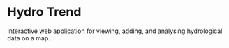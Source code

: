 # Hydro Trend
Interactive web application for viewing, adding, and analysing hydrological data on a map.
